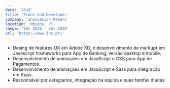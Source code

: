 ```yaml
---
date: '2018'
title: 'Front-end Developer'
company: 'Innovation Makers'
location: 'Óbidos, PT'
range: 'Set 2018 - Set 2019'
url: 'https://www.inm.pt/'
---
```


- Desing de features UX em Adobe XD, e desenvolvimento de markupt em Javascript frameworks para App de Banking, versão desktop e mobile.
- Desenvolvimento de animações em JavaScript e CSS para App de Pagamentos.
- Desenvolvimento de animações em JavaScript e Sass para integração em Apps.
- Responsável por estagiarios, integração na equipa e suas tarefas diarias
